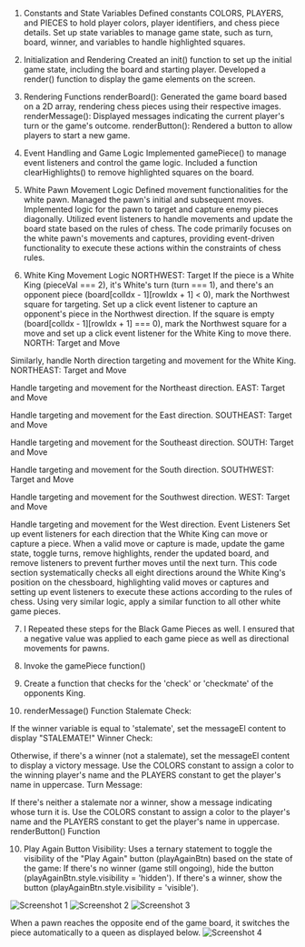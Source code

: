 1. Constants and State Variables
Defined constants COLORS, PLAYERS, and PIECES to hold player colors, player identifiers, and chess piece details.
Set up state variables to manage game state, such as turn, board, winner, and variables to handle highlighted squares.

2. Initialization and Rendering
Created an init() function to set up the initial game state, including the board and starting player.
Developed a render() function to display the game elements on the screen.

3. Rendering Functions
renderBoard(): Generated the game board based on a 2D array, rendering chess pieces using their respective images.
renderMessage(): Displayed messages indicating the current player's turn or the game's outcome.
renderButton(): Rendered a button to allow players to start a new game.

4. Event Handling and Game Logic
Implemented gamePiece() to manage event listeners and control the game logic.
Included a function clearHighlights() to remove highlighted squares on the board.

5. White Pawn Movement Logic
Defined movement functionalities for the white pawn.
Managed the pawn's initial and subsequent moves.
Implemented logic for the pawn to target and capture enemy pieces diagonally.
Utilized event listeners to handle movements and update the board state based on the rules of chess.
The code primarily focuses on the white pawn's movements and captures, providing event-driven functionality to execute these actions within the constraints of chess rules.

6. White King Movement Logic
NORTHWEST: Target
If the piece is a White King (pieceVal === 2), it's White's turn (turn === 1), and there's an opponent piece (board[colIdx - 1][rowIdx + 1] < 0), mark the Northwest square for targeting.
Set up a click event listener to capture an opponent's piece in the Northwest direction.
If the square is empty (board[colIdx - 1][rowIdx + 1] === 0), mark the Northwest square for a move and set up a click event listener for the White King to move there.
NORTH: Target and Move

Similarly, handle North direction targeting and movement for the White King.
NORTHEAST: Target and Move

Handle targeting and movement for the Northeast direction.
EAST: Target and Move

Handle targeting and movement for the East direction.
SOUTHEAST: Target and Move

Handle targeting and movement for the Southeast direction.
SOUTH: Target and Move

Handle targeting and movement for the South direction.
SOUTHWEST: Target and Move

Handle targeting and movement for the Southwest direction.
WEST: Target and Move

Handle targeting and movement for the West direction.
Event Listeners
Set up event listeners for each direction that the White King can move or capture a piece.
When a valid move or capture is made, update the game state, toggle turns, remove highlights, render the updated board, and remove listeners to prevent further moves until the next turn.
This code section systematically checks all eight directions around the White King's position on the chessboard, highlighting valid moves or captures and setting up event listeners to execute these actions according to the rules of chess.
Using very similar logic, apply a similar function to all other white game pieces.

7. I Repeated these steps for the Black Game Pieces as well. I ensured that a negative value was applied to each game piece as well as directional movements for pawns.

8. Invoke the gamePiece function()

9. Create a function that checks for the 'check' or 'checkmate' of the opponents King.

10. renderMessage() Function
Stalemate Check:

If the winner variable is equal to 'stalemate', set the messageEl content to display "STALEMATE!"
Winner Check:

Otherwise, if there's a winner (not a stalemate), set the messageEl content to display a victory message.
Use the COLORS constant to assign a color to the winning player's name and the PLAYERS constant to get the player's name in uppercase.
Turn Message:

If there's neither a stalemate nor a winner, show a message indicating whose turn it is.
Use the COLORS constant to assign a color to the player's name and the PLAYERS constant to get the player's name in uppercase.
renderButton() Function

10. Play Again Button Visibility:
Uses a ternary statement to toggle the visibility of the "Play Again" button (playAgainBtn) based on the state of the game:
If there's no winner (game still ongoing), hide the button (playAgainBtn.style.visibility = 'hidden').
If there's a winner, show the button (playAgainBtn.style.visibility = 'visible').

![Screenshot 1](https://i.imgur.com/XhwDmii.png)
![Screenshot 2](https://i.imgur.com/HI8rEgc.png)
![Screenshot 3](https://i.imgur.com/vto1yVW.png)

When a pawn reaches the opposite end of the game board, it switches the piece automatically to a queen as displayed below.
![Screenshot 4](https://i.imgur.com/ytCkgDc.png)